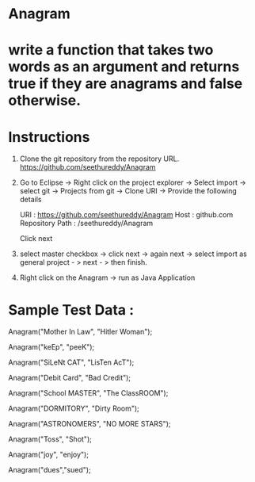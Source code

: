 # Anagram
# write a function that takes two words as an argument and returns true if they are anagrams and false otherwise.

Instructions
============
1. Clone the git repository from the repository URL.
     https://github.com/seethureddy/Anagram
     
2. Go to Eclipse -> Right click on the project explorer -> Select import -> select git -> Projects from git -> Clone URI ->
    Provide the following details
    
    URI  : https://github.com/seethureddy/Anagram
    Host : github.com
    Repository Path : /seethureddy/Anagram
    
    Click next
    
3. select master checkbox -> click next -> again next -> select import as general project - > next - > then finish.
4. Right click on the Anagram -> run as Java Application

Sample Test Data :
===================
Anagram("Mother In Law", "Hitler Woman");
  
Anagram("keEp", "peeK");
  
Anagram("SiLeNt CAT", "LisTen AcT");
  
Anagram("Debit Card", "Bad Credit");
  
Anagram("School MASTER", "The ClassROOM");
  
Anagram("DORMITORY", "Dirty Room");
  
Anagram("ASTRONOMERS", "NO MORE STARS");
  
Anagram("Toss", "Shot");
  
Anagram("joy", "enjoy");

Anagram("dues","sued");
    

